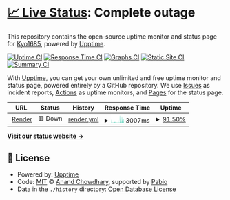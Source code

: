 # [📈 Live Status](https://Kyo1685.github.io/supabase-monitoring): <!--live status--> **Complete outage**

This repository contains the open-source uptime monitor and status page for [Kyo1685](https://Kyo1685.github.io/supabase-monitoring), powered by [Upptime](https://github.com/upptime/upptime).

[![Uptime CI](https://github.com/Kyo1685/supabase-monitoring/workflows/Uptime%20CI/badge.svg)](https://github.com/Kyo1685/supabase-monitoring/actions?query=workflow%3A%22Uptime+CI%22)
[![Response Time CI](https://github.com/Kyo1685/supabase-monitoring/workflows/Response%20Time%20CI/badge.svg)](https://github.com/Kyo1685/supabase-monitoring/actions?query=workflow%3A%22Response+Time+CI%22)
[![Graphs CI](https://github.com/Kyo1685/supabase-monitoring/workflows/Graphs%20CI/badge.svg)](https://github.com/Kyo1685/supabase-monitoring/actions?query=workflow%3A%22Graphs+CI%22)
[![Static Site CI](https://github.com/Kyo1685/supabase-monitoring/workflows/Static%20Site%20CI/badge.svg)](https://github.com/Kyo1685/supabase-monitoring/actions?query=workflow%3A%22Static+Site+CI%22)
[![Summary CI](https://github.com/Kyo1685/supabase-monitoring/workflows/Summary%20CI/badge.svg)](https://github.com/Kyo1685/supabase-monitoring/actions?query=workflow%3A%22Summary+CI%22)

With [Upptime](https://upptime.js.org), you can get your own unlimited and free uptime monitor and status page, powered entirely by a GitHub repository. We use [Issues](https://github.com/Kyo1685/supabase-monitoring/issues) as incident reports, [Actions](https://github.com/Kyo1685/supabase-monitoring/actions) as uptime monitors, and [Pages](https://Kyo1685.github.io/supabase-monitoring) for the status page.

<!--start: status pages-->
<!-- This summary is generated by Upptime (https://github.com/upptime/upptime) -->
<!-- Do not edit this manually, your changes will be overwritten -->
<!-- prettier-ignore -->
| URL | Status | History | Response Time | Uptime |
| --- | ------ | ------- | ------------- | ------ |
| <img alt="" src="https://icons.duckduckgo.com/ip3/bot-1xko.onrender.com.ico" height="13"> [Render](https://bot-1xko.onrender.com) | 🟥 Down | [render.yml](https://github.com/Kyo1685/monitoring/commits/HEAD/history/render.yml) | <details><summary><img alt="Response time graph" src="./graphs/render/response-time-week.png" height="20"> 3007ms</summary><br><a href="https://Kyo1685.github.io/monitoring/history/render"><img alt="Response time 2387" src="https://img.shields.io/endpoint?url=https%3A%2F%2Fraw.githubusercontent.com%2FKyo1685%2Fmonitoring%2FHEAD%2Fapi%2Frender%2Fresponse-time.json"></a><br><a href="https://Kyo1685.github.io/monitoring/history/render"><img alt="24-hour response time 4617" src="https://img.shields.io/endpoint?url=https%3A%2F%2Fraw.githubusercontent.com%2FKyo1685%2Fmonitoring%2FHEAD%2Fapi%2Frender%2Fresponse-time-day.json"></a><br><a href="https://Kyo1685.github.io/monitoring/history/render"><img alt="7-day response time 3007" src="https://img.shields.io/endpoint?url=https%3A%2F%2Fraw.githubusercontent.com%2FKyo1685%2Fmonitoring%2FHEAD%2Fapi%2Frender%2Fresponse-time-week.json"></a><br><a href="https://Kyo1685.github.io/monitoring/history/render"><img alt="30-day response time 2387" src="https://img.shields.io/endpoint?url=https%3A%2F%2Fraw.githubusercontent.com%2FKyo1685%2Fmonitoring%2FHEAD%2Fapi%2Frender%2Fresponse-time-month.json"></a><br><a href="https://Kyo1685.github.io/monitoring/history/render"><img alt="1-year response time 2387" src="https://img.shields.io/endpoint?url=https%3A%2F%2Fraw.githubusercontent.com%2FKyo1685%2Fmonitoring%2FHEAD%2Fapi%2Frender%2Fresponse-time-year.json"></a></details> | <details><summary><a href="https://Kyo1685.github.io/monitoring/history/render">91.50%</a></summary><a href="https://Kyo1685.github.io/monitoring/history/render"><img alt="All-time uptime 93.55%" src="https://img.shields.io/endpoint?url=https%3A%2F%2Fraw.githubusercontent.com%2FKyo1685%2Fmonitoring%2FHEAD%2Fapi%2Frender%2Fuptime.json"></a><br><a href="https://Kyo1685.github.io/monitoring/history/render"><img alt="24-hour uptime 97.19%" src="https://img.shields.io/endpoint?url=https%3A%2F%2Fraw.githubusercontent.com%2FKyo1685%2Fmonitoring%2FHEAD%2Fapi%2Frender%2Fuptime-day.json"></a><br><a href="https://Kyo1685.github.io/monitoring/history/render"><img alt="7-day uptime 91.50%" src="https://img.shields.io/endpoint?url=https%3A%2F%2Fraw.githubusercontent.com%2FKyo1685%2Fmonitoring%2FHEAD%2Fapi%2Frender%2Fuptime-week.json"></a><br><a href="https://Kyo1685.github.io/monitoring/history/render"><img alt="30-day uptime 93.55%" src="https://img.shields.io/endpoint?url=https%3A%2F%2Fraw.githubusercontent.com%2FKyo1685%2Fmonitoring%2FHEAD%2Fapi%2Frender%2Fuptime-month.json"></a><br><a href="https://Kyo1685.github.io/monitoring/history/render"><img alt="1-year uptime 93.55%" src="https://img.shields.io/endpoint?url=https%3A%2F%2Fraw.githubusercontent.com%2FKyo1685%2Fmonitoring%2FHEAD%2Fapi%2Frender%2Fuptime-year.json"></a></details>

<!--end: status pages-->

[**Visit our status website →**](https://Kyo1685.github.io/supabase-monitoring)

## 📄 License

- Powered by: [Upptime](https://github.com/upptime/upptime)
- Code: [MIT](./LICENSE) © [Anand Chowdhary](https://anandchowdhary.com), supported by [Pabio](https://pabio.com)
- Data in the `./history` directory: [Open Database License](https://opendatacommons.org/licenses/odbl/1-0/)
